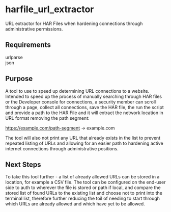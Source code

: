 # harfile_url_extractor
URL extractor for HAR Files when hardening connections through administrative permissions. 

## Requirements 
urlparse <br>
json

## Purpose
A tool to use to speed up determining URL connections to a website. Intended to speed up the process of manually searching through HAR files or the Developer console for connections, a security member can scroll through a page, collect all connections, save the HAR file,
the run the script and provide a path to the HAR File and it will extract the network location in URL format removing the path segment:

https://example.com/path-segment -> example.com

The tool will also not print any URL that already exists in the list to prevent repeated listing of URLs and allowing for an easier path to hardening active internet connections through administrative positions.

## Next Steps
To take this tool further - a list of already allowed URLs can be stored in a location, for example a CSV file. The tool can be configured on the end-user side to auth to wherever the file is stored or path if local, and compare the stored list of found URLs to the existing list and choose not to print into the terminal list,
therefore further reducing the toil of needing to start through which URLs are already allowed and which have yet to be allowed.
